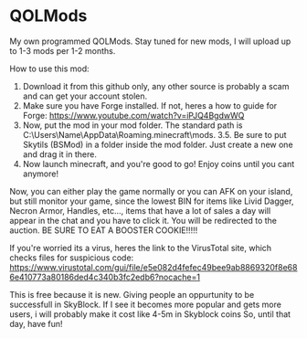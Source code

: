 # QOLMods
My own programmed QOLMods. Stay tuned for new mods, I will upload up to 1-3 mods per 1-2 months.

How to use this mod:

1. Download it from this github only, any other source is probably a scam and can get your account stolen.
2. Make sure you have Forge installed. If not, heres a how to guide for Forge: https://www.youtube.com/watch?v=iPJQ4BgdwWQ
3. Now, put the mod in your mod folder. The standard path is C:\Users\Name\AppData\Roaming\.minecraft\mods.
3.5. Be sure to put Skytils (BSMod) in a folder inside the mod folder. Just create a new one and drag it in there.
4. Now launch minecraft, and you're good to go! Enjoy coins until you cant anymore!

Now, you can either play the game normally or you can AFK on your island, but still monitor your game, since the lowest BIN for items like Livid Dagger, Necron Armor, Handles, etc..., items that have a lot of sales a day will appear in the chat and you have to click it. You will be redirected to the auction. BE SURE TO EAT A BOOSTER COOKIE!!!!!

If you're worried its a virus, heres the link to the VirusTotal site, which checks files for suspicious code: https://www.virustotal.com/gui/file/e5e082d4fefec49bee9ab8869320f8e686e410773a80186ded4c340b3fc2edb6?nocache=1

This is free because it is new. Giving people an oppurtunity to be successfull in SkyBlock. If I see it becomes more popular and gets more users, i will probably make it cost like 4-5m in Skyblock coins
So, until that day, have fun!

